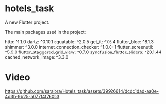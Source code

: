 # hotels_task

A new Flutter project.

The main packages used in the project:

http: ^1.1.0
  dartz: ^0.10.1
  equatable: ^2.0.5
  get_it: ^7.6.4
  flutter_bloc: ^8.1.3
  shimmer: ^3.0.0
  internet_connection_checker: ^1.0.0+1
  flutter_screenutil: ^5.9.0
  flutter_staggered_grid_view: ^0.7.0
  syncfusion_flutter_sliders: ^23.1.44
  cached_network_image: ^3.3.0

# Video


https://github.com/saraibra/Hotels_task/assets/39926614/dcdc1dad-aa0e-4d3b-9b25-a077f4f760b3

